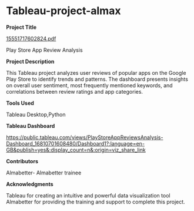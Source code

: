 # Tableau-project-almax
**Project Title**


[15551717602824.pdf](https://github.com/adilimam12/Tableau-project-almax/files/11635825/15551717602824.pdf)

Play Store App Review Analysis

**Project Description**

This Tableau project analyzes user reviews of popular apps on the Google Play Store to identify trends and patterns. The dashboard presents insights on overall user sentiment, most frequently mentioned keywords, and correlations between review ratings and app categories.

**Tools Used**

Tableau Desktop,Python

**Tableau Dashboard**

https://public.tableau.com/views/PlayStoreAppReviewsAnalysis-Dashboard_16810701608480/Dashboard1?:language=en-GB&publish=yes&:display_count=n&:origin=viz_share_link

**Contributors**

Almabetter- Almabetter trainee

**Acknowledgments**

Tableau for creating an intuitive and powerful data visualization tool
Almabetter for providing the training and support to complete this project.
